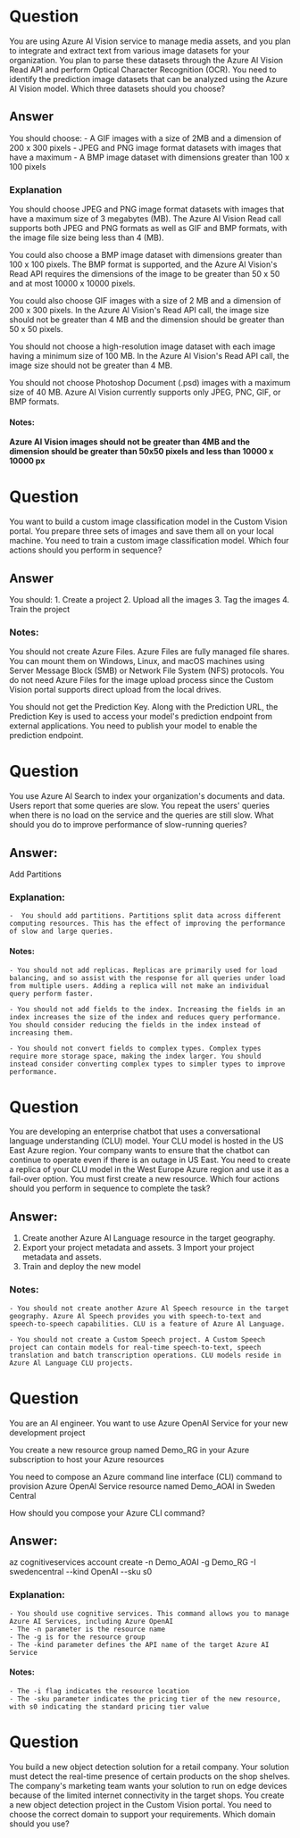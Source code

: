 
# Question
You are using Azure Al Vision service to manage media assets, and you plan to integrate and extract text from various image datasets for your organization. You plan to parse these datasets through the Azure Al Vision Read API and perform Optical Character Recognition (OCR). 
You need to identify the prediction image datasets that can be analyzed using the Azure Al Vision model. 
Which three datasets should you choose? 

## Answer
You should choose:
    -  A GIF images with a size of 2MB and a dimension of 200 x 300 pixels
    - JPEG and PNG image format datasets with images that have a maximum 
    - A BMP image dataset with dimensions greater than 100 x 100 pixels
    
### Explanation

You should choose JPEG and PNG image format datasets with images that have a maximum size of 3 megabytes (MB). The Azure Al Vision Read call supports both JPEG and PNG formats as well as GIF and BMP formats, with the image file size being less than 4 (MB).
 
You could also choose a BMP image dataset with dimensions greater than 100 x 100 pixels. The BMP format is supported, and the Azure Al Vision's Read API requires the dimensions of the image to be greater than 50 x 50 and at most 10000 x 10000 pixels.
 
You could also choose GIF images with a size of 2 MB and a dimension of 200 x 300 pixels. In the Azure Al Vision's Read API call, the image size should not be greater than 4 MB and the dimension should be greater than 50 x 50 pixels. 

You should not choose a high-resolution image dataset with each image having a minimum size of 100 MB. In the Azure Al Vision's Read API call, the image size should not be greater than 4 MB. 
 
You should not choose Photoshop Document (.psd) images with a maximum size of 40 MB. Azure Al Vision currently supports only JPEG, PNC, GIF, or BMP formats. 

#### Notes:
**Azure AI Vision images should not be greater than 4MB and the dimension should be greater than 50x50 pixels and less than 10000 x 10000 px**


# Question
You want to build a custom image classification model in the Custom Vision portal. You prepare three sets of images and save them all on your local machine. You need to train a custom image classification model.  Which four actions should you perform in sequence? 

## Answer

You should:
    1. Create a project
    2. Upload all the images
    3. Tag the images
    4. Train the project

### Notes:

You should not create Azure Files. Azure Files are fully managed file shares. You can mount them on Windows, Linux, and macOS machines using Server Message Block (SMB) or Network File System (NFS) protocols. You do not need Azure Files for the image upload process since the Custom Vision portal supports direct upload from the local drives. 


You should not get the Prediction Key. Along with the Prediction URL, the Prediction Key is used to access your model's prediction endpoint from external applications. You need to publish your model to enable the prediction endpoint. 



# Question

You use Azure Al Search to index your organization's documents and data. Users report that some queries are slow. You repeat the users' queries when there is no load on the service and the queries are still slow.  What should you do to improve performance of slow-running queries? 

## Answer:

Add Partitions

### Explanation:
    -  You should add partitions. Partitions split data across different computing resources. This has the effect of improving the performance of slow and large queries. 

#### Notes:
    
    - You should not add replicas. Replicas are primarily used for load balancing, and so assist with the response for all queries under load from multiple users. Adding a replica will not make an individual query perform faster. 
    
    - You should not add fields to the index. Increasing the fields in an index increases the size of the index and reduces query performance. You should consider reducing the fields in the index instead of increasing them.
    
    - You should not convert fields to complex types. Complex types require more storage space, making the index larger. You should instead consider converting complex types to simpler types to improve performance. 

# Question

You are developing an enterprise chatbot that uses a conversational language understanding (CLU) model. Your CLU model is hosted in the US East Azure region. Your company wants to ensure that the chatbot can continue to operate even if there is an outage in US East. 
You need to create a replica of your CLU model in the West Europe Azure region and use it as a fail-over option. You must first create a new resource. Which four actions should you perform in sequence to complete the task? 


## Answer:

1. Create another Azure Al Language resource in the target geography. 
2. Export your project metadata and assets. 
3 Import your project metadata and assets. 
4. Train and deploy the new model 


### Notes:

    - You should not create another Azure Al Speech resource in the target geography. Azure Al Speech provides you with speech-to-text and speech-to-speech capabilities. CLU is a feature of Azure Al Language. 

    - You should not create a Custom Speech project. A Custom Speech project can contain models for real-time speech-to-text, speech translation and batch transcription operations. CLU models reside in Azure Al Language CLU projects. 

# Question

You are an Al engineer. You want to use Azure OpenAl Service for your new development project 

You create a new resource group named Demo_RG in your Azure subscription to host your Azure resources 

You need to compose an Azure command line interface (CLI) command to provision Azure OpenAl Service resource named Demo_AOAl in Sweden Central 

How should you compose your Azure CLI command? 


## Answer:
az cognitiveservices account create -n Demo_AOAI -g Demo_RG -I swedencentral --kind OpenAI --sku s0

### Explanation:

    - You should use cognitive services. This command allows you to manage Azure AI Services, including Azure OpenAI
    - The -n parameter is the resource name
    - The -g is for the resource group
    - The -kind parameter defines the API name of the target Azure AI Service

#### Notes:
    - The -i flag indicates the resource location
    - The -sku parameter indicates the pricing tier of the new resource, with s0 indicating the standard pricing tier value

# Question

You build a new object detection solution for a retail company. Your solution must detect the real-time presence of certain products on the shop shelves. The company's marketing team wants your solution to run on edge devices because of the limited internet connectivity in the target shops. 
You create a new object detection project in the Custom Vision portal. You need to choose the correct 
domain to support your requirements. 
Which domain should you use? 


